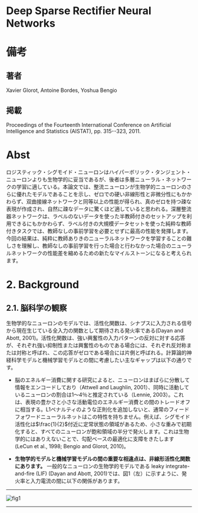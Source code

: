 # Deep Sparse Rectifier Neural Networks

# 備考
## 著者
Xavier Glorot, Antoine Bordes, Yoshua Bengio

## 掲載
Proceedings of the Fourteenth International Conference on Artificial Intelligence and Statistics (AISTAT), pp. 315--323, 2011.

# Abst

ロジスティック・シグモイド・ニューロンはハイパーボリック・タンジェント・ニューロンよりも生物学的に妥当であるが、後者は多層ニューラル・ネットワークの学習に適している。本論文では、整流ニューロンが生物学的ニューロンのさらに優れたモデルであることを示し、ゼロでの硬い非線形性と非微分性にもかかわらず、双曲接線ネットワークと同等以上の性能が得られ、真のゼロを持つ疎な表現が作成され、自然に疎なデータに驚くほど適していると思われる。深層整流器ネットワークは、ラベルのないデータを使った半教師付きのセットアップを利用できるにもかかわらず、ラベル付きの大規模データセットを使った純粋な教師付きタスクでは、教師なしの事前学習を必要とせずに最高の性能を発揮します。今回の結果は、純粋に教師ありきのニューラルネットワークを学習することの難しさを理解し、教師なしの事前学習を行った場合と行わなかった場合のニューラルネットワークの性能差を縮めるための新たなマイルストーンになると考えられます。


# 2. Background

## 2.1. 脳科学の観察

生物学的なニューロンのモデルでは、活性化関数は、シナプスに入力される信号から現在生じている全入力の関数として期待される発火率である(Dayan and Abott, 2001)。活性化関数は、強い興奮性の入力パターンの反対に対する応答が、それぞれ強い抑制性または興奮性のものである場合には、それぞれ反対称または対称と呼ばれ、この応答がゼロである場合には片側と呼ばれる。計算論的神経科学モデルと機械学習モデルとの間に考慮したい主なギャップは以下の通りです。

- 脳のエネルギー消費に関する研究によると、ニューロンはまばらに分散して情報をエンコードしており（Attwell and Laughlin, 2001）、同時に活動しているニューロンの割合は1〜4％と推定されている（Lennie, 2003）。これは、表現の豊かさと小さな活動電位のエネルギー消費との間のトレードオフに相当する。L1ペナルティのような正則化を追加しないと、通常のフィードフォワードニューラルネットはこの特性を持ちません。例えば、シグモイド活性化は$\frac{1}{2}$付近に定常状態の領域があるため、小さな重みで初期化すると、すべてのニューロンが飽和領域の半分で発火します。これは生物学的にはありえないことで、勾配ベースの最適化に支障をきたします(LeCun et al., 1998; Bengio and Glorot, 2010)。

- **生物学的モデルと機械学習モデルの間の重要な相違点は、非線形活性化関数にあります。** 一般的なニューロンの生物学的モデルである leaky integrate-and-fire (LIF) (Dayan and Abott, 2001)では、図1（左）に示すように、発火率と入力電流の間に以下の関係があります。


---

![fig1]()

---